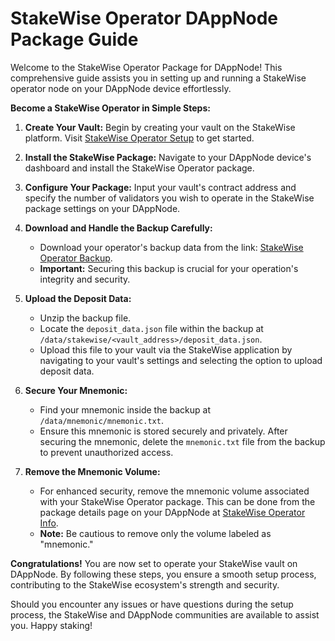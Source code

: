 # StakeWise Operator DAppNode Package Guide

Welcome to the StakeWise Operator Package for DAppNode! This comprehensive guide assists you in setting up and running a StakeWise operator node on your DAppNode device effortlessly.

**Become a StakeWise Operator in Simple Steps:**

1. **Create Your Vault:** Begin by creating your vault on the StakeWise platform. Visit [StakeWise Operator Setup](https://app.stakewise.io/operate?networkId=holesky) to get started.

2. **Install the StakeWise Package:** Navigate to your DAppNode device's dashboard and install the StakeWise Operator package.

3. **Configure Your Package:** Input your vault's contract address and specify the number of validators you wish to operate in the StakeWise package settings on your DAppNode.

4. **Download and Handle the Backup Carefully:**

   - Download your operator's backup data from the link: [StakeWise Operator Backup](http://my.dappnode/packages/my/stakewise-operator-holesky.dnp.dappnode.eth/backup).
   - **Important:** Securing this backup is crucial for your operation's integrity and security.

5. **Upload the Deposit Data:**

   - Unzip the backup file.
   - Locate the `deposit_data.json` file within the backup at `/data/stakewise/<vault_address>/deposit_data.json`.
   - Upload this file to your vault via the StakeWise application by navigating to your vault's settings and selecting the option to upload deposit data.

6. **Secure Your Mnemonic:**

   - Find your mnemonic inside the backup at `/data/mnemonic/mnemonic.txt`.
   - Ensure this mnemonic is stored securely and privately. After securing the mnemonic, delete the `mnemonic.txt` file from the backup to prevent unauthorized access.

7. **Remove the Mnemonic Volume:**
   - For enhanced security, remove the mnemonic volume associated with your StakeWise Operator package. This can be done from the package details page on your DAppNode at [StakeWise Operator Info](http://my.dappnode/packages/my/stakewise-operator-holesky.dnp.dappnode.eth/info).
   - **Note:** Be cautious to remove only the volume labeled as "mnemonic."

**Congratulations!** You are now set to operate your StakeWise vault on DAppNode. By following these steps, you ensure a smooth setup process, contributing to the StakeWise ecosystem's strength and security.

Should you encounter any issues or have questions during the setup process, the StakeWise and DAppNode communities are available to assist you. Happy staking!
